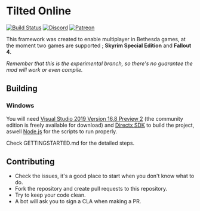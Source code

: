 # Tilted Online

[![Build Status](https://dev.azure.com/TiltedPhoques/TiltedOnline/_apis/build/status/tiltedphoques.TiltedOnline?branchName=master)](https://dev.azure.com/TiltedPhoques/TiltedOnline/_build/latest?definitionId=1&branchName=master)
[![Discord](https://img.shields.io/discord/247835175860305931.svg?label=&logo=discord&logoColor=ffffff&color=7389D8&labelColor=6A7EC2)](https://discord.gg/skyrimtogether)
[![Patreon](https://img.shields.io/badge/Patreon-donate-purple.svg)](https://www.patreon.com/skyrimtogether)

This framework was created to enable multiplayer in Bethesda games, at the moment two games are supported ; **Skyrim Special Edition** and **Fallout 4**.

*Remember that this is the experimental branch, so there's no guarantee the mod will work or even compile.*

## Building

### Windows

You will need [Visual Studio 2019 Version 16.8 Preview 2](https://devblogs.microsoft.com/visualstudio/visual-studio-2019-v16-8-preview-2/) (the community edition is freely available for download) and [Directx SDK](https://www.microsoft.com/en-us/download/details.aspx?id=6812) to build the project, aswell [Node.js](https://nodejs.org/en/) for the scripts to run properly.

Check GETTINGSTARTED.md for the detailed steps.

## Contributing

- Check the issues, it's a good place to start when you don't know what to do.
- Fork the repository and create pull requests to this repository.
- Try to keep your code clean.
- A bot will ask you to sign a CLA when making a PR.

